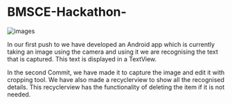 # BMSCE-Hackathon-
![images](https://i.imgur.com/jzU2aBi.png)

In our first push to we have developed an Android app which is currently taking an image using the camera and using it we are recognising the text that is captured. This text is displayed in a TextView.

In the second Commit, we have made it to capture the image and edit it with cropping tool. We have also made a recyclerview to show all the recognised details. This recyclerview has the functionality of deleting the item if it is not needed.
